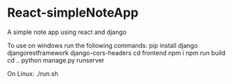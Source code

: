 # React-simpleNoteApp
A simple note app using react and django


To use on windows run the following commands:
pip install django djangorestframework django-cors-headers
cd frontend
npm i
npm run build
cd ..
python manage.py runserver


On Linux:
./run.sh
